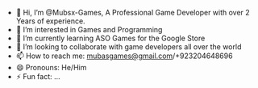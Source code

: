 - 👋 Hi, I’m @Mubsx-Games, A Professional Game Developer with over 2 Years of experience.
- 👀 I’m interested in Games and Programming
- 🌱 I’m currently learning ASO Games for the Google Store
- 💞️ I’m looking to collaborate with game developers all over the world
- 📫 How to reach me: mubasgames@gmail.com/+923204648696
- 😄 Pronouns: He/Him
- ⚡ Fun fact: ...

<!---
Mubsx-Games/Mubsx-Games is a ✨ special ✨ repository because its `README.md` (this file) appears on your GitHub profile.
You can click the Preview link to take a look at your changes.
--->
